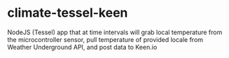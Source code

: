 climate-tessel-keen
===================

NodeJS (Tessel) app that at time intervals will grab local temperature from the microcontroller sensor, pull temperature of provided locale from Weather Underground API, and post data to Keen.io
